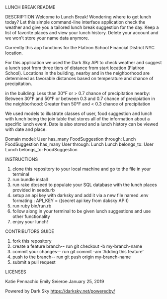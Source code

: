 

LUNCH BREAK README


DESCRIPTION
Welcome to Lunch Break! Wondering where to get lunch today? Let this simple command-line interface application check the weather and give you a tailored lunch break suggestion for the day. Keep a list of favorite places and view your lunch history. Delete your account and we won't store your name data anymore.

Currently this app functions for the Flatiron School Financial District NYC location.

For this application we used the Dark Sky API to check weather and suggest a lunch spot from three tiers of distance from start location (Flatiron School).  Locations in the building, nearby and in the neighborhood are determined as favorable distances based on temperature and chance of precipitation.

in the building: Less than 30°F or > 0.7 chance of precipitation
nearby: Between 30°F and 50°F or between 0.3 and 0.7 chance of precipiation
in the neighborhood: Greater than 50°F and < 0.3 chance of precipitation

We used models to illustrate classes of user, food suggestion and lunch with lunch being the join table that stores all of the information about a specific lunch event.  Date is also stored and a lunch history can be viewed with date and place.

Domain model:
User has_many FoodSuggestion through: Lunch
FoodSuggestion has_many User through: Lunch
Lunch belongs_to: User
Lunch belongs_to: FoodSuggestion

INSTRUCTIONS

1) clone this repository to your local machine and go to the file in your terminal
2) run bundle install
3) run rake db:seed to populate your SQL database with the lunch places provided in seeds.rb
4) setup an api key with darksky and add it via a new file named .env
    formating : API_KEY = ((secret api key from daksky API))
4) run ruby bin/run.rb
5) follow along in your terminal to be given lunch suggestions and use other functionality
6) enjoy your lunch!


CONTRIBUTORS GUIDE

1) fork this repository
2) create a feature branch-- run git checkout -b my-branch-name
3) commit your changes-- run git commit -am 'Adding this feature'
4) push to the branch-- run git push origin my-branch-name
5) submit a pull request


LICENSES

Katie Pennachio
Emily Seieroe
January 25, 2019


Powered by Dark Sky
https://darksky.net/poweredby/

